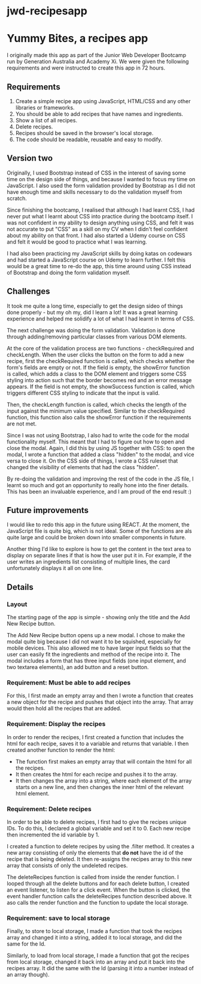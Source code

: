 # jwd-recipesapp

# Yummy Bites, a recipes app

I originally made this app as part of the Junior Web Developer Bootcamp run by Generation Australia and Academy Xi. We were given the following requirements and were instructed to create this app in 72 hours.

## Requirements

1. Create a simple recipe app using JavaScript, HTML/CSS and any other libraries or frameworks.
2. You should be able to add recipes that have names and ingredients.
3. Show a list of all recipes.
4. Delete recipes.
5. Recipes should be saved in the browser's local storage.
6. The code should be readable, reusable and easy to modify.

## Version two

Originally, I used Bootstrap instead of CSS in the interest of saving some time on the design side of things, and because I wanted to focus my time on JavaScript. I also used the form validation provided by Bootstrap as I did not have enough time and skills necessary to do the validation myself from scratch.

Since finishing the bootcamp, I realised that although I had learnt CSS, I had never put what I learnt about CSS into practice during the bootcamp itself. I was not confident in my ability to design anything using CSS, and felt it was not accurate to put "CSS" as a skill on my CV when I didn't feel confident about my ability on that front. I had also started a Udemy course on CSS and felt it would be good to practice what I was learning.

I had also been practicing my JavaScript skills by doing katas on codewars and had started a JavaScript course on Udemy to learn further. I felt this would be a great time to re-do the app, this time around using CSS instead of Bootstrap and doing the form validation myself.

## Challenges

It took me quite a long time, especially to get the design sideo of things done properly - but my oh my, did I learn a lot! It was a great learning experience and helped me solidify a lot of what I had learnt in terms of CSS.

The next challenge was doing the form validation. Validation is done through adding/removing particular classes from various DOM elements.

At the core of the validation process are two functions - checkRequired and checkLength. When the user clicks the button on the form to add a new recipe, first the checkRequired function is called, which checks whether the form's fields are empty or not. If the field is empty, the showError function is called, which adds a class to the DOM element and triggers some CSS styling into action such that the border becomes red and an error message appears. If the field is not empty, the showSuccess function is called, which triggers different CSS styling to indicate that the input is valid.

Then, the checkLength function is called, which checks the length of the input against the minimum value specified. Similar to the checkRequired function, this function also calls the showError function if the requirements are not met.

Since I was not using Bootstrap, I also had to write the code for the modal functionality myself. This meant that I had to figure out how to open and close the modal. Again, I did this by using JS together with CSS: to open the modal, I wrote a function that added a class "hidden" to the modal, and vice versa to close it. On the CSS side of things, I wrote a CSS ruleset that changed the visibility of elements that had the class "hidden".

By re-doing the validation and improving the rest of the code in the JS file, I learnt so much and got an opportunity to really hone into the finer details. This has been an invaluable experience, and I am proud of the end result :)

## Future improvements

I would like to redo this app in the future using REACT. At the moment, the JavaScript file is quite big, which is not ideal. Some of the functions are als quite large and could be broken down into smaller components in future.

Another thing I'd like to explore is how to get the content in the text area to display on separate lines if that is how the user put it in. For example, if the user writes an ingredients list consisting of multiple lines, the card unfortunately displays it all on one line.

## Details

### Layout

The starting page of the app is simple - showing only the title and the Add New Recipe button.

The Add New Recipe button opens up a new modal. I chose to make the modal quite big because I did not want it to be squished, especially for mobile devices. This also allowed me to have larger input fields so that the user can easily fit the ingredients and method of the recipe into it. The modal includes a form that has three input fields (one input element, and two textarea elements), an add button and a reset button.

### Requirement: Must be able to add recipes

For this, I first made an empty array and then I wrote a function that creates a new object for the recipe and pushes that object into the array. That array would then hold all the recipes that are added.

### Requirement: Display the recipes

In order to render the recipes, I first created a function that includes the html for each recipe, saves it to a variable and returns that variable. I then created another function to render the html:

- The function first makes an empty array that will contain the html for all the recipes.
- It then creates the html for each recipe and pushes it to the array.
- It then changes the array into a string, where each element of the array starts on a new line, and then changes the inner html of the relevant html element.

### Requirement: Delete recipes

In order to be able to delete recipes, I first had to give the recipes unique IDs. To do this, I declared a global variable and set it to 0. Each new recipe then incremented the id variable by 1.

I created a function to delete recipes by using the .filter method. It creates a new array consisting of only the elements that **do not** have the id of the recipe that is being deleted. It then re-assigns the recipes array to this new array that consists of only the undeleted recipes.

The deleteRecipes function is called from inside the render function. I looped through all the delete buttons and for each delete button, I created an event listener, to listen for a click event. When the button is clicked, the event handler function calls the deleteRecipes function described above. It aso calls the render function and the function to update the local storage.

### Requirement: save to local storage

Finally, to store to local storage, I made a function that took the recipes array and changed it into a string, added it to local storage, and did the same for the Id.

Similarly, to load from local storage, I made a function that got the recipes from local storage, changed it back into an array and put it back into the recipes array. It did the same with the Id (parsing it into a number instead of an array though).
